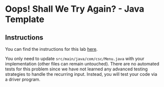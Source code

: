# Oops! Shall We Try Again? - Java Template

## Instructions

You can find the instructions for this lab [here](http://localhost:4000/teaching/csc/214/labs/oops-shall-we-try-again.html).

You only need to update `src/main/java/com/csc/Menu.java` with your implementation (other files can remain untouched). There are no automated tests for this problem since we have not learned any advanced testing strategies to handle the recurring input. Instead, you will test your code via a driver program.
